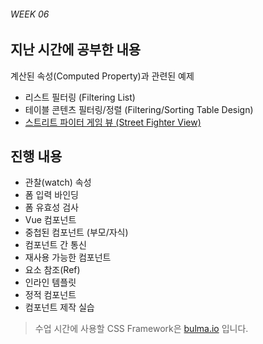 ###### WEEK 06

## 지난 시간에 공부한 내용

계산된 속성(Computed Property)과 관련된 예제

- 리스트 필터링 (Filtering List)
- 테이블 콘텐츠 필터링/정렬 (Filtering/Sorting Table Design)
- [스트리트 파이터 게임 뷰 (Street Fighter View)](https://youtu.be/B16F24oCMsw)


## 진행 내용

- 관찰(watch) 속성
- 폼 입력 바인딩
- 폼 유효성 검사
- Vue 컴포넌트
- 중첩된 컴포넌트 (부모/자식)
- 컴포넌트 간 통신
- 재사용 가능한 컴포넌트
- 요소 참조(Ref)
- 인라인 템플릿
- 정적 컴포넌트
- 컴포넌트 제작 실습

> 수업 시간에 사용할 CSS Framework은 [bulma.io](http://bulma.io/) 입니다.